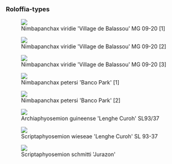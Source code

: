 ### Roloffia-types

<figure>
  <img src="https://thekillifish.net/index_ATTACHMENTS/20210302-DSC_4852-Nimbapanchax_Enhanced-NR.jpg" />
  <figcaption>Nimbapanchax viridie 'Village de Balassou' MG 09-20 [1]</figcaption>
</figure>

<figure>
  <img src="https://thekillifish.net/index_ATTACHMENTS/Nimbapanchax_viridie_village_de_Balassou_MG_09-20-DSC_4899.jpg" />
  <figcaption>Nimbapanchax viridie 'Village de Balassou' MG 09-20 [2]</figcaption>
</figure>

<figure>
  <img src="https://thekillifish.net/index_ATTACHMENTS/Nimbapanchax_viridie_village_de_Balassou_MG_09-20-DSC_4960.jpg" />
  <figcaption>Nimbapanchax viridie 'Village de Balassou' MG 09-20 [3]</figcaption>
</figure>

<figure>
  <img src="https://thekillifish.net/index_ATTACHMENTS/Nimbapanchax_petersi_Banco_park_DSC_3335_BEST.jpg" />
  <figcaption>Nimbapanchax petersi 'Banco Park' [1]</figcaption>
</figure>

<figure>
  <img src="https://thekillifish.net/index_ATTACHMENTS/Nimbapanchax_petersi_Banco_park_DSC_2315.jpg" />
  <figcaption>Nimbapanchax petersi 'Banco Park' [2]</figcaption>
</figure>

<figure>
  <img src="https://thekillifish.net/index_ATTACHMENTS/DSC_7057_archiaphyosemion_LR.jpg" />
  <figcaption>Archiaphyosemion guineense 'Lenghe Curoh' SL93/37</figcaption>
</figure>

<figure>
  <img src="https://thekillifish.net/index_ATTACHMENTS/20211008-DSC_scripaphyosemion_wiesae_6307.jpg" />
  <figcaption>Scriptaphyosemion wieseae 'Lenghe Curoh' SL 93-37 </figcaption>
</figure>

<figure>
  <img src="https://thekillifish.net/index_ATTACHMENTS/DSC_0611_schmitti_LR.jpg" />
  <figcaption>Scriptaphyosemion schmitti 'Jurazon' </figcaption>
</figure>